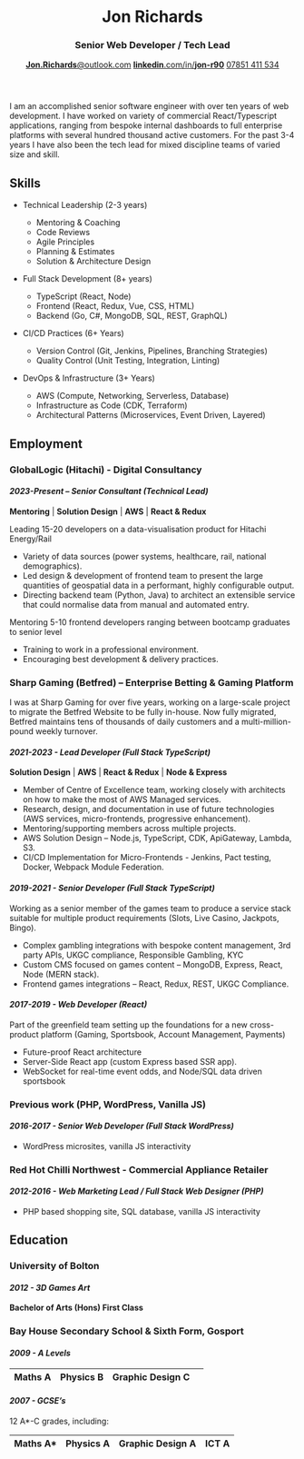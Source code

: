 <header>

# Jon Richards

### Senior Web Developer / Tech Lead

<nav>

[**Jon.Richards**@outlook.com](mailto:jon.richards@outlook.com)
[**linkedin**.com/in/**jon-r90**](https://www.linkedin.com/in/jon-r90/)
[07851 411 534](tel:+447851411534)

</nav>
</header>

<main>
<section class="about">
I am an accomplished senior software engineer with over ten years of web development. I have worked on variety of commercial React/Typescript applications, ranging from bespoke internal dashboards to full enterprise platforms with several hundred thousand active customers. For the past 3-4 years I have also been the tech lead for mixed discipline teams of varied size and skill.
</section>

<section class="skills">

## Skills

- Technical Leadership (2-3 years)

  - Mentoring & Coaching
  - Code Reviews
  - Agile Principles
  - Planning & Estimates
  - Solution & Architecture Design

- Full Stack Development (8+ years)

  - TypeScript (React, Node)
  - Frontend (React, Redux, Vue, CSS, HTML)
  - Backend (Go, C#, MongoDB, SQL, REST, GraphQL)

- CI/CD Practices (6+ Years)

  - Version Control (Git, Jenkins, Pipelines, Branching Strategies)
  - Quality Control (Unit Testing, Integration, Linting)

- DevOps & Infrastructure (3+ Years)
  - AWS (Compute, Networking, Serverless, Database)
  - Infrastructure as Code (CDK, Terraform)
  - Architectural Patterns (Microservices, Event Driven, Layered)

</section>

<section class="employment">

## Employment

### GlobalLogic (Hitachi) - Digital Consultancy

#### _**2023-Present –** Senior Consultant (Technical Lead)_

**Mentoring** | **Solution Design** | **AWS** | **React & Redux**

Leading 15-20 developers on a data-visualisation product for Hitachi Energy/Rail

- Variety of data sources (power systems, healthcare, rail, national demographics).
- Led design & development of frontend team to present the large quantities of geospatial data in a performant, highly configurable output.
- Directing backend team (Python, Java) to architect an extensible service that could normalise data from manual and automated entry.

Mentoring 5-10 frontend developers ranging between bootcamp graduates to senior level

- Training to work in a professional environment.
- Encouraging best development & delivery practices.

### Sharp Gaming (Betfred) – Enterprise Betting & Gaming Platform

I was at Sharp Gaming for over five years, working on a large-scale project to migrate the Betfred Website to be fully in-house. Now fully migrated, Betfred maintains tens of thousands of daily customers and a multi-million-pound weekly turnover.

#### _**2021-2023 -** Lead Developer (Full Stack TypeScript)_

**Solution Design** | **AWS** | **React & Redux** | **Node & Express**

- Member of Centre of Excellence team, working closely with architects on how to make the most of AWS Managed services.
- Research, design, and documentation in use of future technologies (AWS services, micro-frontends, progressive enhancement).
- Mentoring/supporting members across multiple projects.
- AWS Solution Design – Node.js, TypeScript, CDK, ApiGateway, Lambda, S3.
- CI/CD Implementation for Micro-Frontends - Jenkins, Pact testing, Docker, Webpack Module Federation.

#### _**2019-2021 -** Senior Developer (Full Stack TypeScript)_

Working as a senior member of the games team to produce a service stack suitable for multiple product requirements (Slots, Live Casino, Jackpots, Bingo).

- Complex gambling integrations with bespoke content management, 3rd party APIs, UKGC compliance, Responsible Gambling, KYC
- Custom CMS focused on games content – MongoDB, Express, React, Node (MERN stack).
- Frontend games integrations – React, Redux, REST, UKGC Compliance.

#### _**2017-2019 -** Web Developer (React)_

Part of the greenfield team setting up the foundations for a new cross-product platform (Gaming, Sportsbook, Account Management, Payments)

- Future-proof React architecture
- Server-Side React app (custom Express based SSR app).
- WebSocket for real-time event odds, and Node/SQL data driven sportsbook

### Previous work (PHP, WordPress, Vanilla JS)

#### _**2016-2017 -** Senior Web Developer (Full Stack WordPress)_

- WordPress microsites, vanilla JS interactivity

### Red Hot Chilli Northwest - Commercial Appliance Retailer

#### _**2012-2016 -** Web Marketing Lead / Full Stack Web Designer (PHP)_

- PHP based shopping site, SQL database, vanilla JS interactivity

</section>
<section class="education" >

## Education

### University of Bolton

#### _**2012 -** 3D Games Art_

**Bachelor of Arts (Hons) First Class**

### Bay House Secondary School & Sixth Form, Gosport

#### _**2009 -** A Levels_

| Maths A | Physics B | Graphic Design C |   |
|:--------|:----------|:-----------------|---|

#### _**2007 -** GCSE’s_

12 A\*-C grades, including:

| Maths A* | Physics A | Graphic Design A | ICT A |
|:---------|:----------|:-----------------|:------|

</section>
</main>
